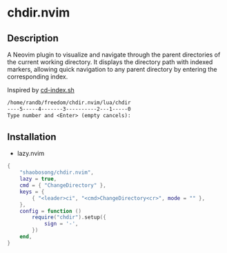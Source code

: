 # chdir.nvim

## Description
A Neovim plugin to visualize and navigate through the parent directories of the current working directory. It displays the directory path with indexed markers, allowing quick navigation to any parent directory by entering the corresponding index.

Inspired by [cd-index.sh](https://gist.github.com/shaobosong/c6bd3f1b854b119641b5395b2f0e7752)

```txt
/home/randb/freedom/chdir.nvim/lua/chdir
----5-----4-------3----------2---1-----0
Type number and <Enter> (empty cancels):
```

## Installation
- lazy.nvim
```lua
{
    "shaobosong/chdir.nvim",
    lazy = true,
    cmd = { "ChangeDirectory" },
    keys = {
        { "<leader>ci", "<cmd>ChangeDirectory<cr>", mode = "" },
    },
    config = function ()
        require("chdir").setup({
            sign = '-',
        })
    end,
}
```
